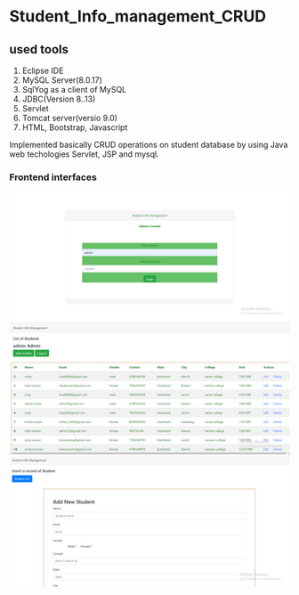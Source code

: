 # Student_Info_management_CRUD
## used tools
1) Eclipse IDE
2) MySQL Server(8.0.17)
3) SqlYog as a client of MySQL
4) JDBC(Version 8..13)
5) Servlet
6) Tomcat server(versio 9.0)
7) HTML, Bootstrap, Javascript


Implemented basically CRUD operations on student database by using Java web techologies Servlet, JSP and mysql.
### Frontend interfaces
![](2.png)
![](3.png)
![](4.png)

